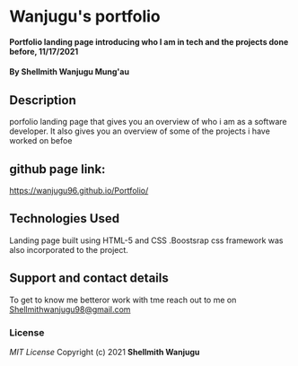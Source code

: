 # Wanjugu's portfolio
#### Portfolio landing page introducing who I am in tech and the projects done before, 11/17/2021
#### By **Shellmith Wanjugu Mung'au**
## Description
porfolio landing page that gives you an overview of who i am  as a software developer. It also gives you an overview of some of the projects i have worked on befoe
## github page link:
https://wanjugu96.github.io/Portfolio/
## Technologies Used
Landing page built using HTML-5 and CSS .Boostsrap css framework was also incorporated to the project.
## Support and contact details
To get to know me betteror work with tme reach out to me on Shellmithwanjugu98@gmail.com
### License
*MIT License*
Copyright (c) 2021 **Shellmith Wanjugu**
